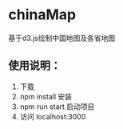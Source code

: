# chinaMap
基于d3.js绘制中国地图及各省地图

## 使用说明：
1. 下载
2. npm install 安装
3. npm run start 启动项目
4. 访问 localhost:3000
